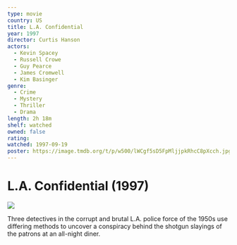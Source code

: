 ```yaml
---
type: movie
country: US
title: L.A. Confidential
year: 1997
director: Curtis Hanson
actors:
  - Kevin Spacey
  - Russell Crowe
  - Guy Pearce
  - James Cromwell
  - Kim Basinger
genre:
  - Crime
  - Mystery
  - Thriller
  - Drama
length: 2h 18m
shelf: watched
owned: false
rating:
watched: 1997-09-19
poster: https://image.tmdb.org/t/p/w500/lWCgf5sD5FpMljjpkRhcC8pXcch.jpg
---
```


# L.A. Confidential (1997)

![](https://image.tmdb.org/t/p/w500/lWCgf5sD5FpMljjpkRhcC8pXcch.jpg)

Three detectives in the corrupt and brutal L.A. police force of the 1950s use differing methods to uncover a conspiracy behind the shotgun slayings of the patrons at an all-night diner.